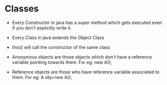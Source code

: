 # Classes
- Every Constructor in java has a super method which gets executed even if you don't explicitly write it.
- Every Class in java extends the Object Class
- this() will call the constructor of the same class

- Anonymous objects are those objects which don't have a reference variable pointing towards them. For eg: new A();
- Reference objects are those who have reference variable associated to them. For eg: A obj=new A();